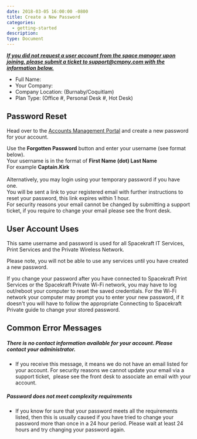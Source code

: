 ```yaml
---
date: 2018-03-05 16:00:00 -0800
title: Create a New Password
categories:
  - getting-started
description:
type: Document
---
```


<u><em><strong></strong></em></u>

*<u><strong>If you did not request a user account from the space manager upon joining, please submit a ticket to support@cmpny.com with the information below.</strong></u>*

* Full Name:
* Your Company:
* Company Location: (Burnaby/Coquitlam)
* Plan Type: (Office #, Personal Desk #, Hot Desk)

## Password Reset

Head over to the [Accounts Management Portal](http://accounts.cmpny.com/pwm) and create a new password for your account.

Use the **Forgotten Password** button and enter your username (see format below).<br>Your username is in the format of **First Name (dot) Last Name**<br>For example **Captain.Kirk**<br><br>Alternatively, you may login using your temporary password if you have one.<br>You will be sent a link to your registered email with further instructions to reset your password, this link expires within 1 hour.<br>For security reasons your email cannot be changed by submitting a support ticket, if you require to change your email please see the front desk.&nbsp;

## User Account Uses

This same username and password is used for all Spacekraft IT Services, Print Services and the Private Wireless Network.

Please note, you will not be able to use any services until you have created a new password.

If you change your password after you have connected to Spacekraft Print Services or the Spacekraft Private Wi-Fi network, you may have to log out/reboot your computer to reset the saved credentials. For the Wi-Fi network your computer may prompt you to enter your new password, if it doesn't you will have to follow the appropriate Connecting to Spacekraft Private guide to change your stored password.

## Common Error Messages

##### There is no contact information available for your account. Please contact your administrator.

* If you receive this message, it means we do not have an email listed for your account. For security reasons we cannot update your email via a support ticket, &nbsp;please see the front desk to associate an email with your account.&nbsp;

##### Password does not meet complexity requirements

* If you know for sure that your password meets all the requirements listed, then this is usually caused if you have tried to change your password more than once in a 24 hour period. Please wait at least 24 hours and try changing your password again.